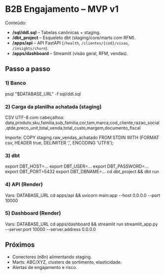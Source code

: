 # B2B Engajamento – MVP v1

Conteúdo:
- **/sql/ddl.sql** – Tabelas canônicas + staging.
- **/dbt_project** – Esqueleto dbt (staging/core/marts com RFM).
- **/apps/api** – API FastAPI (`/health`, `/clientes/{cod}/visao`, `/insights/churn`).
- **/apps/dashboard** – Streamlit (visão geral, RFM, vendas).

## Passo a passo

### 1) Banco
psql "$DATABASE_URL" -f sql/ddl.sql

### 2) Carga da planilha achatada (staging)
CSV UTF-8 com cabeçalhos:
data,produto,sku,familia,sub_familia,cor,tam,marca,cod_cliente,razao_social,qtde,preco_unit,total_venda,total_custo,margem,documento_fiscal

Importe:
COPY staging.raw_vendas_achatado FROM STDIN WITH (FORMAT csv, HEADER true, DELIMITER ',', ENCODING 'UTF8');

### 3) dbt
export DBT_HOST=...
export DBT_USER=...
export DBT_PASSWORD=...
export DBT_PORT=5432
export DBT_DBNAME=...
cd dbt_project && dbt run

### 4) API (Render)
Vars: DATABASE_URL
cd apps/api && uvicorn main:app --host 0.0.0.0 --port 10000

### 5) Dashboard (Render)
Vars: DATABASE_URL
cd apps/dashboard && streamlit run streamlit_app.py --server.port 10000 --server.address 0.0.0.0

## Próximos
- Conectores (n8n) alimentando staging.
- Marts: ABC/XYZ, clusters de sortimento, elasticidade.
- Alertas de engajamento e risco.